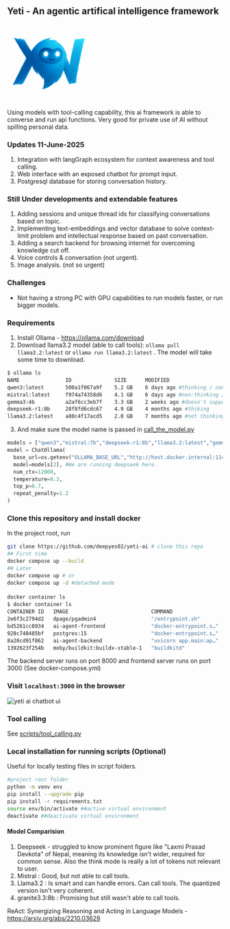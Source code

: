 ## Yeti - An agentic artifical intelligence framework 
<img src="yeti-logo.png" alt="Yeti is a mythical mountain creature that several people have reported sightings, looks like human and more intelligent" height="180" width="200">

Using models with tool-calling capability, this ai framework is able to converse and run api functions. Very good for private use of AI without spilling personal data.

### Updates 11-June-2025
1. Integration with langGraph ecosystem for context awareness and tool calling.
2. Web interface with an exposed chatbot for prompt input.
3. Postgresql database for storing conversation history.

### Still Under developments and extendable features
1. Adding sessions and unique thread ids for classifying conversations based on topic.
1. Implementing text-embeddings and vector database to solve context-limit problem and intellectual response based on past conversation.
2. Adding a search backend for browsing internet for overcoming knowledge cut off.
4. Voice controls & conversation (not urgent).
5. Image analysis. (not so urgent)

### Challenges
- Not having a strong PC with GPU capabilities to run models faster, or run bigger models.

### Requirements
1. Install Ollama - https://ollama.com/download
2. Download llama3.2 model (able to call tools): `ollama pull llama3.2:latest` or `ollama run llama3.2:latest` . The model will take some time to download.

```bash
$ ollama ls
NAME               ID              SIZE      MODIFIED
qwen3:latest       500a1f067a9f    5.2 GB    6 days ago #thinking / non-thinking 
mistral:latest     f974a74358d6    4.1 GB    6 days ago #non-thinking / not great tool support
gemma3:4b          a2af6cc3eb7f    3.3 GB    2 weeks ago #doesn't support tool_calling
deepseek-r1:8b     28f8fd6cdc67    4.9 GB    4 months ago #thiking
llama3.2:latest    a80c4f17acd5    2.0 GB    7 months ago #not thinking / tool support 
```
3. And make sure the model name is passed in [call_the_model.py](./app/call_the_model.py)
```py
models = ["qwen3","mistral:7b","deepseek-r1:8b","llama3.2:latest","gemma3:4b"]
model = ChatOllama(
  base_url=os.getenv("OLLAMA_BASE_URL","http://host.docker.internal:11434"),
  model=models[2], #We are running deepseek here.
  num_ctx=12000,
  temperature=0.3,
  top_p=0.7,
  repeat_penalty=1.2
)
```

### Clone this repository and install docker
In the project root, run
```bash
git clone https://github.com/deepyes02/yeti-ai # clone this repo
## First time
docker compose up --build
## Later
docker compose up # or
docker compose up -d #detached mode

docker container ls
$ docker container ls
CONTAINER ID   IMAGE                           COMMAND                  CREATED         STATUS         PORTS                           NAMES
2e6f3c2794d2   dpage/pgadmin4                  "/entrypoint.sh"         6 seconds ago   Up 5 seconds   443/tcp, 0.0.0.0:5050->80/tcp   ai-agent-pgadmin-1
bd5261cc8934   ai-agent-frontend               "docker-entrypoint.s…"   6 seconds ago   Up 5 seconds   0.0.0.0:3000->3000/tcp          web
928c748485bf   postgres:15                     "docker-entrypoint.s…"   6 seconds ago   Up 5 seconds   0.0.0.0:5432->5432/tcp          ai-agent-db-1
8a20cd91f862   ai-agent-backend                "uvicorn app.main:ap…"   6 seconds ago   Up 5 seconds   0.0.0.0:8000->8000/tcp          api_backend
1392623f254b   moby/buildkit:buildx-stable-1   "buildkitd"              13 hours ago    Up 13 hours                                    buildx_buildkit_loving_jemison0

```

The backend server runs on port 8000 and frontend server runs on port 3000 (See docker-compose.yml)
### Visit `localhost:3000` in the browser
<img src="image-1.png" alt="yeti ai chatbot ui" width="440" height="480">


### Tool calling
See [scripts/tool_calling.py](./scripts/tool_calling.py)  



### Local installation  for running scripts (Optional)
Useful for locally testing files in script folders.
```bash
#project root folder
python -m venv env
pip install --upgrade pip
pip install -r requirements.txt
source env/bin/activate ##active virtual environment
deactivate ##deactivate virtual environment
```

#### Model Comparision
1. Deepseek - struggled to know prominent figure like "Laxmi Prasad Devkota" of Nepal, meaning its knowledge isn't wider, required for common sense. Also the think mode is really a lot of tokens not relevant to user.
2. Mistral : Good, but not able to call tools.
3. Llama3.2 : Is smart and can handle errors. Can call tools. The quantized version isn't very coherent. 
4. granite3.3:8b : Promising but still wasn't able to call tools.

ReAct: Synergizing Reasoning and Acting in Language Models - https://arxiv.org/abs/2210.03629

